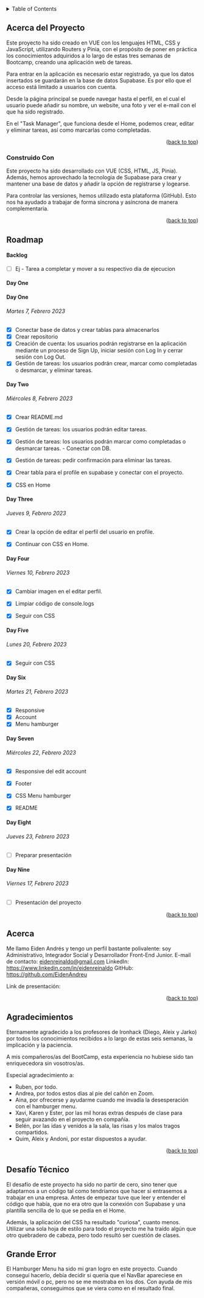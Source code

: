 <!--
GITHUB COMMANDS

git status && git add . &&
git commit -m "Texto descriptivo de los cambios recientes" &&
git push origin main

git status && git pull origin main


Un archivo README.md es un archivo de markdown que contiene información sobre un proyecto. Típicamente se encuentra en el directorio raíz de un proyecto y se utiliza para proporcionar documentación e instrucciones para otros que puedan querer usar o contribuir al proyecto.

Para los desarrolladores, un archivo README.md bien estructurado y bien documentado puede ser beneficioso de varias maneras. Puede ayudar a asegurar que otros puedan entender y usar fácilmente el proyecto, lo que puede conducir a más contribuciones y una comunidad más activa alrededor del proyecto. Además, puede hacer que sea más fácil para los desarrolladores incorporar a nuevos miembros del equipo y para que otros entiendan el propósito y la funcionalidad del proyecto.

Para otros desarrolladores, un archivo README.md bien estructurado y bien documentado puede ser un recurso valioso cuando se trata de entender o usar un proyecto. Puede proporcionar información sobre los objetivos, funcionalidad y cómo usar del proyecto, lo que puede ahorrar tiempo y esfuerzo al tratar de ponerse al día en un nuevo proyecto. Además, un buen README.md también puede proporcionar información sobre cómo contribuir al proyecto y directrices para hacerlo, lo que puede facilitar que otros se involucren y contribuyan al proyecto.

En el caso específico de comenzar en este mundo de desarrollo como desarrollador junior, lo cual todos ustedes, queridos estudiantes caen bajo ella, puede beneficiarse de la siguiente manera:

Tener un archivo README.md bien estructurado y bien documentado también puede ser beneficioso para los nuevos desarrolladores junior que están tratando de entrar en el mercado laboral. El mercado laboral para desarrolladores es altamente competitivo, y tener un portafolio de proyectos bien documentados y fácilmente comprensibles puede diferenciar a un desarrollador junior de otros. Un archivo README.md bien escrito demuestra la habilidad de un desarrollador para comunicar y documentar su trabajo de manera efectiva, lo cual es una habilidad importante en cualquier entorno profesional. Además, tener un portafolio de proyectos bien documentados también puede ayudar a los desarrolladores junior a entender y explicar mejor su propio trabajo, lo cual puede ser beneficioso en entrevistas laborales y otros entornos profesionales. En general, un archivo README.md bien estructurado y bien documentado puede ayudar a los desarrolladores junior a mostrar sus habilidades y destacar en un mercado laboral competitivo.
-->

<!-- Estructura -->
<!--
*** Estoy usando enlaces de estilo "referencia" de markdown para la legibilidad.
*** Los enlaces de referencia están encerrados en corchetes [ ] en lugar de paréntesis ( ).
*** Vea la parte inferior de este documento para la declaración de las variables de referencia
*** https://www.markdownguide.org/basic-syntax/#reference-style-links
-->

<!-- Por favor no borrar este elemeno, ayuda al elemento "back to top" -->

<a name="readme-top"></a>


<!-- TABLE OF CONTENTS -->
<details>
  <summary>Table of Contents</summary>
  <ol>
    <li>
      <a href="#acerca-del-proyecto">Acerca del Proyecto</a>
      <ul>
        <li><a href="#construido-con">Construido Con</a></li>
      </ul>
    </li>
    <li>
    <a href="#roadmap">Roadmap</a>
     <ul>
     <li><a href="#backlog">Back log</a></li>
        <li><a href="#day-one">Lunes 23, Enero 2023</a></li>
        <li><a href="#day-two">Martes 24, Enero 2023</a></li>
        <li><a href="#day-three">Miercoles 25, Enero 2023</a></li>
        <li><a href="#day-four">Jueves 26, Enero 2023</a></li>
        <li><a href="#day-five">Viernes 27, Enero 2023</a></li>
      </ul>
    </li>
    <li><a href="#acerca">Acerca</a></li>
    <li><a href="#agradecimientos">Agradecimientos</a></li>
    <li><a href="#desafío-técnico">Desafío Técnico</a></li>
    <li><a href="#grande-error">Grande Error</a></li>
  </ol>
</details>

<!-- ABOUT THE PROJECT -->

## Acerca del Proyecto

Este proyecto ha sido creado en VUE con los lenguajes HTML, CSS y JavaScript, utilizando Routers y Pinia, con el propósito de poner en práctica los conocimientos adquiridos a lo largo de estas tres semanas de Bootcamp, creando una aplicación web de tareas.

Para entrar en la aplicación es necesario estar registrado, ya que los datos insertados se guardarán en la base de datos Supabase. Es por ello que el acceso está limitado a usuarios con cuenta.

Desde la página principal se puede navegar hasta el perfil, en el cual el usuario puede añadir su nombre, un website, una foto y ver el e-mail con el que ha sido registrado.

En el "Task Manager", que funciona desde el Home, podemos crear, editar y eliminar tareas, así como marcarlas como completadas.


<p align="right">(<a href="#readme-top">back to top</a>)</p>

### Construido Con

Este proyecto ha sido desarrollado con VUE (CSS, HTML, JS, Pinia). Además, hemos aprovechado la tecnologia de Supabase para crear y mantener una base de datos y añadir la opción de registrarse y logearse.

Para controlar las versiones, hemos utilizado esta plataforma (GitHub). Esto nos ha ayudado a trabajar de forma síncrona y asíncrona de manera complementaria.


<p align="right">(<a href="#readme-top">back to top</a>)</p>

## Roadmap

#### Backlog

- [ ] Ej - Tarea a completar y mover a su respectivo dia de ejecucion

#### Day One

#### Day One

###### Martes 7, Febrero 2023

- [x] Conectar base de datos y crear tablas para almacenarlos
- [x] Crear repositorio
- [x] Creación de cuenta: los usuarios podrán registrarse en la aplicación mediante un proceso de Sign Up, iniciar sesión con Log In y cerrar sesión con Log Out.
- [x] Gestión de tareas: los usuarios podrán crear, marcar como completadas o desmarcar, y eliminar tareas.

#### Day Two

###### Miércoles 8, Febrero 2023

- [x] Crear README.md
- [x] Gestión de tareas: los usuarios podrán editar tareas.
- [x] Gestión de tareas: los usuarios podrán marcar como completadas o desmarcar tareas. - Conectar con DB.
- [x] Gestión de tareas: pedir confirmación para eliminar las tareas.
- [x] Crear tabla para el profile en supabase y conectar con el proyecto.
- [x] CSS en Home




#### Day Three

###### Jueves 9, Febrero 2023

- [x] Crear la opción de editar el perfil del usuario en profile.
- [x] Continuar con CSS en Home.


#### Day Four

###### Viernes 10, Febrero 2023
- [x] Cambiar imagen en el editar perfil.
- [x] Limpiar código de console.logs 
- [x] Seguir con CSS


#### Day Five

###### Lunes 20, Febrero 2023
- [x] Seguir con CSS


#### Day Six

###### Martes 21, Febrero 2023
- [x] Responsive
- [x] Account
- [x] Menu hamburger

#### Day Seven

###### Miércoles 22, Febrero 2023
- [x] Responsive del edit account
- [x] Footer
- [x] CSS Menu hamburger
- [x] README


#### Day Eight

###### Jueves 23, Febrero 2023
- [ ] Preparar presentación 

#### Day Nine

###### Viernes 17, Febrero 2023

- [ ] Presentación del proyecto

<p align="right">(<a href="#readme-top">back to top</a>)</p>

<!-- Acerca de mi -->

## Acerca

Me llamo Eiden Andrés y tengo un perfil bastante polivalente: soy Administrativo, Integrador Social y Desarrollador Front-End Junior.
E-mail de contacto: eidenreinaldo@gmail.com
LinkedIn: https://www.linkedin.com/in/eidenreinaldo
GitHub: https://github.com/EidenAndreu

Link de presentación: 


<p align="right">(<a href="#readme-top">back to top</a>)</p>

<!-- ACKNOWLEDGMENTS -->

## Agradecimientos

Eternamente agradecido a los profesores de Ironhack (Diego, Aleix y Jarko) por todos los conocimientos recibidos a lo largo de estas seis semanas, la implicación y la paciencia.

A mis compañeros/as del BootCamp, esta experiencia no hubiese sido tan enriquecedora sin vosotros/as.

Especial agradecimiento a:

- Ruben, por todo.
- Andrea, por todos estos días al pie del cañón en Zoom.
- Aina, por ofrecerse y ayudarme cuando me invadía la desesperación con el hamburger menu.
- Xavi, Karen y Ester, por las mil horas extras después de clase para seguir avazando en el proyecto en compañía.
- Belén, por las idas y venidos a la sala, las risas y los malos tragos compartidos.
- Quim, Aleix y Andoni, por estar dispuestos a ayudar.



<p align="right">(<a href="#readme-top">back to top</a>)</p>

## Desafío Técnico

El desafío de este proyecto ha sido no partir de cero, sino tener que adaptarnos a un código tal como tendríamos que hacer si entrasemos a trabajar en una empresa. Antes de empezar tuve que leer y entender el código que había, que no era otro que la conexión con Supabase y una plantilla sencilla de lo que se pedía en el Home.

Además, la aplicación del CSS ha resultado "curiosa", cuanto menos. Utilizar una sola hoja de estilo para todo el proyecto me ha traído algún que otro quebradero de cabeza, pero todo resultó ser cuestión de clases.


## Grande Error

El Hamburger Menu ha sido mi gran logro en este proyecto. Cuando conseguí hacerlo, debía decidir si quería que el NavBar apareciese en versión móvil o pc, pero no se me mostraba en los dos. Con ayuda de mis compañeras, conseguimos que se viera como en el resultado final.
